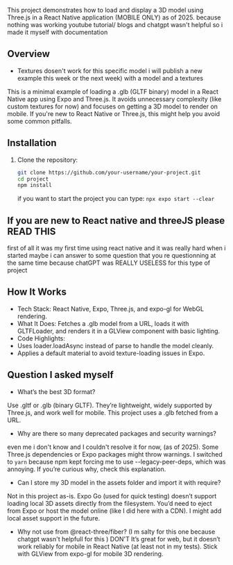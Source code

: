 
This project demonstrates how to load and display a 3D model using Three.js in a React Native application (MOBILE ONLY) as of 2025.
because nothing was working youtube tutorial/ blogs and chatgpt wasn't helpful so i made it myself with documentation

## Overview
- Textures dosen't work for this specific model i will publish a new example this week or the next week) with a model and a textures

This is a minimal example of loading a .glb (GLTF binary) model in a React Native app using Expo and Three.js. It avoids unnecessary complexity (like custom textures for now) and focuses on getting a 3D model to render on mobile. If you're new to React Native or Three.js, this might help you avoid some common pitfalls.


## Installation

1. Clone the repository:

   ```bash
   git clone https://github.com/your-username/your-project.git
   cd project
   npm install
   ```

   if you want to start the project you can type:
   ```npx expo start --clear ```

## If you are new to React native and threeJS please READ THIS

first of all it was my first time using react native and it was really hard when i started maybe i can answer to some question that you re questionning at the same time because chatGPT was REALLY USELESS for this type of project

## How It Works
   - Tech Stack: React Native, Expo, Three.js, and expo-gl for WebGL rendering.
   - What It Does: Fetches a .glb model from a URL, loads it with GLTFLoader, and renders it in a GLView component with basic lighting.
   - Code Highlights:
   - Uses loader.loadAsync instead of parse to handle the model cleanly.
   - Applies a default material to avoid texture-loading issues in Expo.

##  Question I asked myself 

   - What’s the best 3D format?

Use .gltf or .glb (binary GLTF). They’re lightweight, widely supported by Three.js, and work well for mobile. This project uses a .glb fetched from a URL.
 
   - Why are there so many deprecated packages and security warnings?

even me i don't know and I couldn't resolve it for now, (as of 2025). Some Three.js dependencies or Expo packages might throw warnings. I switched to ```yarn``` because npm kept forcing me to use --legacy-peer-deps, which was annoying. If you’re curious why, check this explanation.

 - Can I store my 3D model in the assets folder and import it with require? 

Not in this project as-is. Expo Go (used for quick testing) doesn’t support loading local 3D assets directly from the filesystem. You’d need to eject from Expo or host the model online (like I did here with a CDN). I might add local asset support in the future.

 - Why not use <Canvas> from @react-three/fiber? (I m salty for this one because chatgpt wasn't helpfull for this )
DON'T It’s great for web, but it doesn’t work reliably for mobile in React Native (at least not in my tests). Stick with GLView from expo-gl for mobile 3D rendering.


